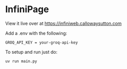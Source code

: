 # InfiniPage
View it live over at https://infiniweb.callowaysutton.com

Add a .env with the following:
```
GROQ_API_KEY = your-groq-api-key
```

To setup and run just do:
```bash
uv run main.py
```
